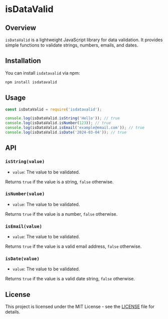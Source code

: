 
# isDataValid

## Overview

`isDataValid` is a lightweight JavaScript library for data validation. It provides simple functions to validate strings, numbers, emails, and dates.

## Installation

You can install `isdatavalid` via npm:

```bash
npm install isdatavalid
```
## Usage

```javascript
const isDataValid = require('isdatavalid');

console.log(isDataValid.isString('Hello')); // true
console.log(isDataValid.isNumber(123)); // true
console.log(isDataValid.isEmail('example@email.com')); // true
console.log(isDataValid.isDate('2024-03-04')); // true
```

## API

### `isString(value)`

- `value`: The value to be validated.

Returns `true` if the value is a string, `false` otherwise.

### `isNumber(value)`

- `value`: The value to be validated.

Returns `true` if the value is a number, `false` otherwise.

### `isEmail(value)`

- `value`: The value to be validated.

Returns `true` if the value is a valid email address, `false` otherwise.

### `isDate(value)`

- `value`: The value to be validated.

Returns `true` if the value is a valid date string, `false` otherwise.

## License

This project is licensed under the MIT License - see the [LICENSE](LICENSE) file for details.

